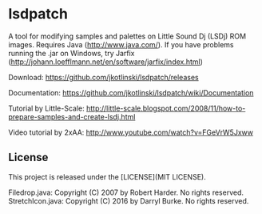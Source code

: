 # lsdpatch

A tool for modifying samples and palettes on Little Sound Dj (LSDj) ROM images. Requires Java (http://www.java.com/). If you have problems running the .jar on Windows, try Jarfix (http://johann.loefflmann.net/en/software/jarfix/index.html)

Download: https://github.com/jkotlinski/lsdpatch/releases

Documentation: https://github.com/jkotlinski/lsdpatch/wiki/Documentation

Tutorial by Little-Scale: http://little-scale.blogspot.com/2008/11/how-to-prepare-samples-and-create-lsdj.html

Video tutorial by 2xAA: http://www.youtube.com/watch?v=FGeVrW5Jxww

## License

This project is released under the [LICENSE](MIT LICENSE).

Filedrop.java: Copyright (C) 2007 by Robert Harder. No rights reserved.
StretchIcon.java: Copyright (C) 2016 by Darryl Burke. No rights reserved.
